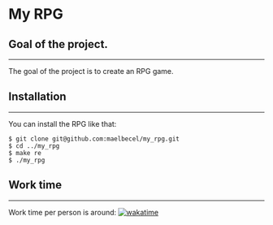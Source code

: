 # My RPG

## Goal of the project.
***
The goal of the project is to create an RPG game.

## Installation
***
You can install the RPG like that:
```
$ git clone git@github.com:maelbecel/my_rpg.git
$ cd ../my_rpg
$ make re
$ ./my_rpg
```

## Work time
***
Work time per person is around:
[![wakatime](https://wakatime.com/badge/github/maelbecel/my_rpg.svg)](https://wakatime.com/badge/github/maelbecel/my_rpg)